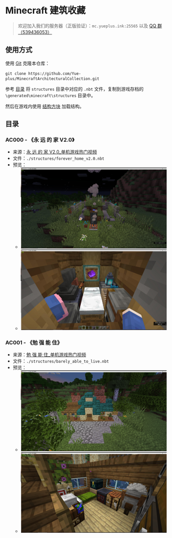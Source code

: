 # Minecraft 建筑收藏

> 欢迎加入我们的服务器（正版验证）：`mc.yueplus.ink:25565` 以及 [QQ 群（539436053）](https://jq.qq.com/?_wv=1027&k=RV3sbBi1)

## 使用方式

使用 [Git](https://git-scm.com/) 克隆本仓库：

```
git clone https://github.com/Yue-plus/MinecraftArchitecturalCollection.git
```

参考 [目录](#目录) 将 `structures` 目录中对应的 `.nbt` 文件，复制到游戏存档的 `\generated\minecraft\structures` 目录中。

然后在游戏内使用 [结构方块](https://minecraft.fandom.com/zh/wiki/结构方块) 加载结构。

## 目录

### AC000 - 《永 远 的 家 V2.0》

- 来源：[永 远 的 家 V2.0_单机游戏热门视频](https://www.bilibili.com/video/BV1744y1x7T2)
- 文件：`./structures/forever_home_v2.0.nbt`
- 预览：
  + ![](./image/AC000/00.jpg)
  + ![](./image/AC000/01.jpg)

### AC001 - 《勉 强 能 住》

- 来源：[勉 强 能 住_单机游戏热门视频](https://www.bilibili.com/video/BV1aq4y197U9)
- 文件：`./structures/barely_able_to_live.nbt`
- 预览：
  + ![](./image/AC001/00.png)
  + ![](./image/AC001/01.png)
